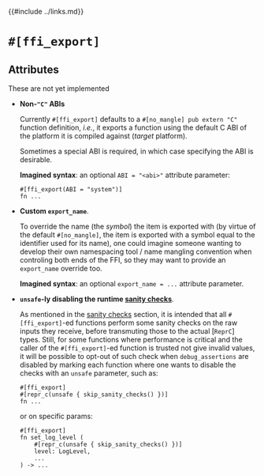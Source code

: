 {{#include ../links.md}}

# `#[ffi_export]`

## Attributes

<div class="warning">

These are not yet implemented

</div>

  - **Non-`"C"` ABIs**

    Currently `#[ffi_export]` defaults to a `#[no_mangle] pub extern "C"`
    function definition, _i.e._, it exports a function using the default C ABI
    of the platform it is compiled against (_target_ platform).

    Sometimes a special ABI is required, in which case specifying the ABI is
    desirable.

    **Imagined syntax**: an optional `ABI = "<abi>"` attribute parameter:

    ```rust,noplaypen
    #[ffi_export(ABI = "system")]
    fn ...
    ```

  - **Custom `export_name`**.

    To override the name (the _symbol_) the item is exported with (by virtue of
    the default `#[no_mangle]`, the item is exported with a symbol equal to the
    identifier used for its name), one could imagine someone wanting to develop
    their own namespacing tool / name mangling convention when controling both
    ends of the FFI, so they may want to provide an `export_name` override too.

    **Imagined syntax**: an optional `export_name = ...` attribute parameter.

  - **`unsafe`-ly disabling the runtime [sanity checks]**.

    <span id="unsafely-disabling-the-runtime-sanity-checks"></span>

    As mentioned in the [sanity checks] section, it is intended that all
    `#[ffi_export]`-ed functions perform some sanity checks on the raw inputs
    they receive, before transmuting those to the actual [`ReprC`] types.
    Still, for some functions where performance is critical and the caller
    of the `#[ffi_export]`-ed function is trusted not give invalid values,
    it will be possible to opt-out of such check when `debug_assertions` are
    disabled by marking each function where one wants to disable the checks
    with an `unsafe` parameter, such as:

    ```rust,noplaypen
    #[ffi_export]
    #[repr_c(unsafe { skip_sanity_checks() })]
    fn ...
    ```

    or on specific params:

    ```rust,noplaypen
    #[ffi_export]
    fn set_log_level (
        #[repr_c(unsafe { skip_sanity_checks() })]
        level: LogLevel,
        ...
    ) -> ...
    ```

[sanity checks]: sanity-checks.md
